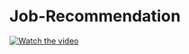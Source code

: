 # Job-Recommendation
 
[![Watch the video](https://drive.google.com/file/d/1Ogxfy0Bfv6YAGbFhpG9sYM-vCs9r1Q3j/view?usp=sharing)](https://drive.google.com/file/d/1DHNbygRBjRDqCsw0Q-HhiSik2LrKBxZW/view?usp=sharing)
